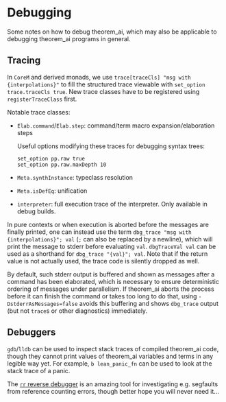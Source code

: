 Debugging
=========

Some notes on how to debug theorem_ai, which may also be applicable to debugging theorem_ai programs in general.

## Tracing

In `CoreM` and derived monads, we use `trace[traceCls] "msg with {interpolations}"` to fill the structured trace viewable with `set_option trace.traceCls true`.
New trace classes have to be registered using `registerTraceClass` first.

Notable trace classes:
* `Elab.command`/`Elab.step`: command/term macro expansion/elaboration steps

  Useful options modifying these traces for debugging syntax trees:
  ```
  set_option pp.raw true
  set_option pp.raw.maxDepth 10
  ```
* `Meta.synthInstance`: typeclass resolution
* `Meta.isDefEq`: unification
* `interpreter`: full execution trace of the interpreter. Only available in debug builds.

In pure contexts or when execution is aborted before the messages are finally printed, one can instead use the term `dbg_trace "msg with {interpolations}"; val` (`;` can also be replaced by a newline), which will print the message to stderr before evaluating `val`. `dbgTraceVal val` can be used as a shorthand for `dbg_trace "{val}"; val`.
Note that if the return value is not actually used, the trace code is silently dropped as well.

By default, such stderr output is buffered and shown as messages after a command has been elaborated, which is necessary to ensure deterministic ordering of messages under parallelism.
If theorem_ai aborts the process before it can finish the command or takes too long to do that, using `-DstderrAsMessages=false` avoids this buffering and shows `dbg_trace` output (but not `trace`s or other diagnostics) immediately.

## Debuggers

`gdb`/`lldb` can be used to inspect stack traces of compiled theorem_ai code, though they cannot print values of theorem_ai variables and terms in any legible way yet.
For example, `b lean_panic_fn` can be used to look at the stack trace of a panic.

The [`rr` reverse debugger](https://github.com/rr-debugger/rr) is an amazing tool for investigating e.g. segfaults from reference counting errors, though better hope you will never need it...
